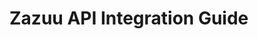 # Zazuu API Integration Guide

<!-- ## Get started

You can consume the APIs directly using your favorite HTTP/REST library. We have a testing environment called sandbox, which you can contact [support@zazuu.co](mailto:support@zazuu.co) to sign up for test API calls without affecting live data.

# Authentication

When you sign up for an account we will send you a secret API key, you can authenticate with the Secret API keys. Unless explicitly stated, all endpoints require authentication using the Secret API Keys.

> All API queries must be made over HTTPS, and plain HTTP will be refused. You must include your `X-API-KEY` headers in all requests.

Example:

```json
{
	"headers" {
		"Content-Type": "application/json",
		"Accept": "application/json",
		"X-API-KEY": "ApiSecretKey"
	}
}
```

# Environment

Zazuu API is available in both Live as well as Test environments. It's important to note that the test environment is limited to testing purposes and deals with mock data while the live environment deals with live integrations and information.

| Environment | Base URL                                            |
| ----------- | --------------------------------------------------- |
| Sandbox     | contact [support@zazuu.co](mailto:support@zazuu.co) |
| Production  | contact [support@zazuu.co](mailto:support@zazuu.co) |

# API Reference

Contact [support@zazuu.co](mailto:support@zazuu.co) to have access to our full API reference

# Steps to initiating a transaction

## Step 1 - Subscribe to a Payout Partner

You need to subscribe to a Payout Partner

- To see the list of partners we support call:

```
GET: /partners/available
```

- Then subscribe to a partner call:

```
POST: /partners/subscribe
```

- Then you can see the list of subscribed partners call:

```
GET: /partners/list
```

> See API reference for API payload and response

## Step 2 - Activate a corridor

To activate the corridor you want to support:

- To activate a corridor

```
POST: /corridors/create
```

- Then see the list of corridors you're subscribes to:

```
GET: /corridors
```

> See API reference for API payload and response

## Step 3 - Get Fx Rates

To get Fx Rates:

```
GET: /rates
```

**_See API reference for API payload and response_**

## Step 4 - Subscribe to web hooks

- To subscribe to a web hook:

```
POST: /webhooks
```

- To see list of web hooks subscribed to:

```
GET: /webhooks
```

### List of events:

- transaction.initiated
- transaction.success
- transaction.failed
- transaction.cancelled
- transaction.processing
- transaction.refunded

> **NOTE**: Please acknowledge all webhooks with a 2xx response. A header property called `x-webhook-key`, containing your specified secret, is sent as part of all requests which you should use to verify the authenticity of the webhook. In cases of failed acknowledgements, Zazuu will resend webhooks on the hour for the next 24 hours (this can be further reduced), after which the webhook will be discarded. For events of type `transaction.failed`, if you have `enableSmartReroute` set to true for a corridor, we add an isFinal property, which can be true or false, to the data payload to let you know when are done rerouting a transaction and will no longer process.

**_See API reference for API payload and response_**

## Step 5 - Initiate a transaction

To activate the corridor you want to support:

- To activate a corridor:

```
POST: /transactions
```

- Then see the list of corridors you're subscribes to

```
GET: /transactions
```

- You can get a single transaction history:

```
GET: /transactions/{transactionId}
```

**_See API reference for API payload and response_**

## Reference data

### Get supported banks by payout partner

```
POST: /payout-banks
```

### Validate mobile wallet

```
GET: /momo/validate
```

### Validate bank account

```
GET: /account/validate
```

**_See API reference for API payload and response_** -->
